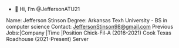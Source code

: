 - 👋 Hi, I’m @JeffersonATU21

Name: Jefferson Stinson
Degree: Arkansas Texh University - BS in computer science 
Contact: JeffersonStinson98@gmail.com
Previous Jobs:|Company        |Time           |Position
               Chick-Fil-A     (2016-2021)     Cook
               Texas Roadhouse (2021-Present)  Server

